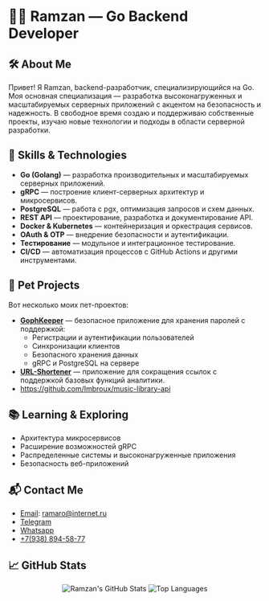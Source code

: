 # 👨‍💻 Ramzan — Go Backend Developer

## 🛠️ About Me

Привет! Я Ramzan, backend-разработчик, специализирующийся на Go. Моя основная специализация — разработка высоконагруженных и масштабируемых серверных приложений с акцентом на безопасность и надежность. В свободное время создаю и поддерживаю собственные проекты, изучаю новые технологии и подходы в области серверной разработки.

## 🔧 Skills & Technologies

- **Go (Golang)** — разработка производительных и масштабируемых серверных приложений.
- **gRPC** — построение клиент-серверных архитектур и микросервисов.
- **PostgreSQL** — работа с pgx, оптимизация запросов и схем данных.
- **REST API** — проектирование, разработка и документирование API.
- **Docker & Kubernetes** — контейнеризация и оркестрация сервисов.
- **OAuth & OTP** — внедрение безопасности и аутентификации.
- **Тестирование** — модульное и интеграционное тестирование.
- **CI/CD** — автоматизация процессов с GitHub Actions и другими инструментами.

## 🚀 Pet Projects

Вот несколько моих пет-проектов:

- **[GophKeeper](https://github.com/imbroux/GophKeeper)** — безопасное приложение для хранения паролей с поддержкой:
  - Регистрации и аутентификации пользователей
  - Синхронизации клиентов
  - Безопасного хранения данных
  - gRPC и PostgreSQL на сервере
- **[URL-Shortener](https://github.com/Imbroux/ShortLinker)** — приложение для сокращения ссылок с поддержкой базовых функций аналитики.
- https://github.com/Imbroux/music-library-api

## 📚 Learning & Exploring

- Архитектура микросервисов
- Расширение возможностей gRPC
- Распределенные системы и высоконагруженные приложения
- Безопасность веб-приложений

## 📬 Contact Me

- [Email](mailto:ramaro@internet.ru): ramaro@internet.ru
- [Telegram](https://t.me/imbroux)
- [Whatsapp](https://api.whatsapp.com/send?phone=79388945877)
- [+7(938) 894-58-77](tel:+79388945877)

## 📈 GitHub Stats

<div align="center">

![Ramzan's GitHub Stats](https://github-readme-stats.vercel.app/api?username=imbroux&show_icons=true&theme=radical&hide=prs)
![Top Languages](https://github-readme-stats.vercel.app/api/top-langs/?username=imbroux&layout=compact&theme=radical)

</div>
